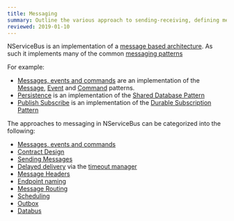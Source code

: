 ```yaml
---
title: Messaging
summary: Outline the various approach to sending-receiving, defining messages and common messaging patterns.
reviewed: 2019-01-10
---
```


NServiceBus is an implementation of a [message based architecture](https://www.enterpriseintegrationpatterns.com/patterns/messaging/Messaging.html). As such it implements many of the common [messaging patterns](https://www.enterpriseintegrationpatterns.com/patterns/messaging/index.html)

For example:

 * [Messages, events and commands](/nservicebus/messaging/messages-events-commands.md) are an implementation of the [Message](https://www.enterpriseintegrationpatterns.com/patterns/messaging/Message.html), [Event](https://www.enterpriseintegrationpatterns.com/patterns/messaging/EventMessage.html) and [Command](https://www.enterpriseintegrationpatterns.com/patterns/messaging/CommandMessage.html) patterns.
 * [Persistence](/persistence/) is an implementation of the [Shared Database Pattern](https://www.enterpriseintegrationpatterns.com/patterns/messaging/SharedDataBaseIntegration.html)
 * [Publish Subscribe](/nservicebus/messaging/publish-subscribe/) is an implementation of the [Durable Subscription Pattern](https://www.enterpriseintegrationpatterns.com/patterns/messaging/DurableSubscription.html)


The approaches to messaging in NServiceBus can be categorized into the following:

 * [Messages, events and commands](/nservicebus/messaging/messages-events-commands.md)
 * [Contract Design](/nservicebus/messaging/messages-events-commands.md)
 * [Sending Messages](/nservicebus/messaging/send-a-message.md)
 * [Delayed delivery](/nservicebus/messaging/delayed-delivery.md) via the [timeout manager](/nservicebus/messaging/timeout-manager.md)
 * [Message Headers](/nservicebus/messaging/headers.md)
 * [Endpoint naming](/nservicebus/endpoints/specify-endpoint-name.md)
 * [Message Routing](/nservicebus/messaging/routing.md)
 * [Scheduling](/nservicebus/scheduling/)
 * [Outbox](/nservicebus/outbox/)
 * [Databus](/nservicebus/messaging/databus/)